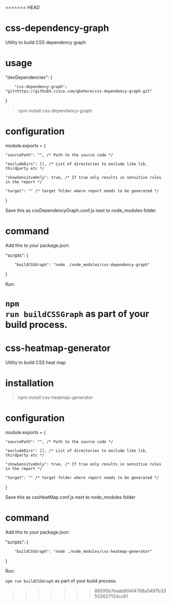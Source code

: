 <<<<<<< HEAD
# css-dependency-graph
Utility to build CSS dependency graph

# usage

"devDependencies": {

        "css-dependency-graph": "git+https://github5.cisco.com/gbehere/css-dependency-graph.git"
        
}

> npm install css-dependency-graph

# configuration

module.exports = {
        
    "sourcePath": "", /* Path to the source code */
    
    "excludeDirs": [], /* List of directories to exclude like lib, thirdparty etc */
    
    "showSensitveOnly": true, /* If true only results in sensitive rules in the report */
    
    "target": "" /* target folder where report needs to be generated */   
}


Save this as cssDependencyGraph.conf.js next to node_modules folder

# command

Add this to your package.json:

"scripts": {

        "buildCSSGraph": "node ./node_modules/css-dependency-graph"
        
}

Run:

<code>npm run buildCSSGraph</code> as part of your build process.
=======
# css-heatmap-generator
Utility to build CSS heat map

# installation

> npm install css-heatmap-generator

# configuration

module.exports = {
        
    "sourcePath": "", /* Path to the source code */
    
    "excludeDirs": [], /* List of directories to exclude like lib, thirdparty etc */
    
    "showSensitveOnly": true, /* If true only results in sensitive rules in the report */
    
    "target": "" /* target folder where report needs to be generated */   
}


Save this as cssHeatMap.conf.js next to node_modules folder

# command

Add this to your package.json:

"scripts": {

        "buildCSSGraph": "node ./node_modules/css-heatmap-generator"
        
}

Run:

<code>npm run buildCSSGraph</code> as part of your build process.
>>>>>>> 88595b7eaab904f4768a5497b3350262712dcc61
